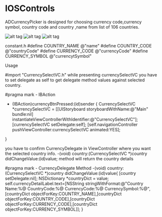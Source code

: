 # IOSControls

ADCurrencyPicker is designed for choosing currency code,currency symbol, country code and country ,name from list of 106 countries.

![alt tag](https://raw.github.com/Adnan1990/IOSControls/blob/master/screen1.png)
![alt tag](https://raw.github.com/Adnan1990/IOSControls/blob/master/screen2.png)
![alt tag](https://raw.github.com/Adnan1990/IOSControls/blob/master/screen0.png)



constant.h 
#define COUNTRY_NAME @"name"
#define COUNTRY_CODE @"countryCode"
#define CURRENCY_CODE @"currencyCode"
#define CURRENCY_SYMBOL @"currencytSymbol"

Usage

#import "CurrencySelectVC.h"
while presenting currencySelectVC you have to set delegate as self to get delegate method values against selected country.

#pragma mark - IBAction

- (IBAction)currencyBtnPressed:(id)sender {
    CurrencySelectVC *currencySelectVC = [[UIStoryboard storyboardWithName:@"Main" bundle:nil] instantiateViewControllerWithIdentifier:@"CurrencySelectVC"];
    [currencySelectVC setDelegate:self];
    [self.navigationController pushViewController:currencySelectVC animated:YES];
    
}

you have to confirm CurrencyDelegate in ViewController where you want the selected country info.
-(void) country:(CurrencySelectVC *)country didChangeValue:(id)value; method will return the country details

#pragma mark - CurrencyDelegate Method
-(void) country:(CurrencySelectVC *)country didChangeValue:(id)value{
      [country setDelegate:nil];
    NSDictionary *countryDict = value;
    self.currencyDetailLabel.text=[NSString stringWithFormat:@"Country Name:%@ CountryCode:%@ CurrencyCode:%@ CurrencySymbol:%@",[countryDict objectForKey:COUNTRY_NAME],[countryDict objectForKey:COUNTRY_CODE],[countryDict objectForKey:CURRENCY_CODE],[countryDict objectForKey:CURRENCY_SYMBOL]];
}


